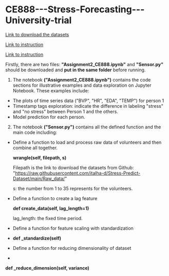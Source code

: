 # CE888---Stress-Forecasting---University-trial

[Link to download the datasets](https://github.com/italha-d/Stress-Predict-Dataset)

[Link to instruction](https://moodle.essex.ac.uk/pluginfile.php/1007595/course/section/139943/2022_CE888_Assignment_2.pdf?time=1675939526588)

[Link to instruction](https://moodle.essex.ac.uk/pluginfile.php/1007595/course/section/139943/2022_CE888_Project_Stress_wearables.pdf?time=1674147604064)


Firstly, there are two files: **"Assignment2_CE888.ipynb"** and **"Sensor.py"** should be downloaded and **put in the same folder** before running.




1. The notebook **("Assignment2_CE888.ipynb")** contains the code sections for illustrative examples and data exploration on Jupyter Notebook.
These examples include:
- The plots of time series data ("BVP", "HR", "EDA", "TEMP") for person 1
- Timestamp tags exploration: indicate the difference in labeling "stress" and "no stress" between Person 1 and the others.
- Model prediction for each person.

2. The notebook **("Sensor.py")** contains all the defined function and the main code including:
- Define a function to load and process raw data of volunteers and then combine all together.

  **wrangle(self, filepath, s)**
  
  Filepath is the link to download the datasets from Github:  "https://raw.githubusercontent.com/italha-d/Stress-Predict-Dataset/main/Raw_data/"
  
  s: the number from 1 to 35 represents for the volunteers.
  
- Define a function to create a lag feature

  **def create_data(self, lag_length=1)**
  
  lag_length: the fixed time period.
  
  
- Define a function for feature scaling with standardization
- 
  **def _standardize(self)**
  
- Define a function for reducing dimensionality of dataset
- 
**def _reduce_dimension(self, variance)**
  

